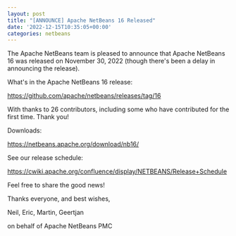```yaml
---
layout: post
title: "[ANNOUNCE] Apache NetBeans 16 Released"
date: '2022-12-15T10:35:05+00:00'
categories: netbeans
---
```

<p>The Apache NetBeans team is pleased to announce that Apache NetBeans 16 was released on November 30, 2022 (though there's been a delay in announcing the release).</p>

<p>What's in the Apache NetBeans 16 release:</p>

<p><a href="https://github.com/apache/netbeans/releases/tag/16">https://github.com/apache/netbeans/releases/tag/16</a></p>

<p>With thanks to 26 contributors, including some who have contributed for the first time. Thank you!</p>

<p>Downloads:</p>

<p><a href="https://netbeans.apache.org/download/nb16/">https://netbeans.apache.org/download/nb16/</a></p>

<p>See our release schedule:</p>

<p><a href="https://cwiki.apache.org/confluence/display/NETBEANS/Release+Schedule">https://cwiki.apache.org/confluence/display/NETBEANS/Release+Schedule</a></p>

<p>Feel free to share the good news!</p>

<p>Thanks everyone, and best wishes,</p>

<p>Neil, Eric, Martin, Geertjan</p>
<p>on behalf of Apache NetBeans PMC</p>

